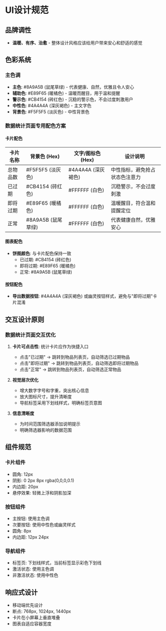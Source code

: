 # UI设计规范

## 品牌调性
- **温暖、有序、治愈** - 整体设计风格应该给用户带来安心和舒适的感觉

## 色彩系统

### 主色调
- **主色**: #8A9A5B (鼠尾草绿) - 代表健康、自然，优雅且令人安心
- **辅助色**: #E89F65 (暖橘色) - 温暖而醒目，用于温和提醒
- **警示色**: #CB4154 (砖红色) - 沉稳的警示色，不会过度刺激用户
- **中性色**: #4A4A4A (深灰褐色) - 主文字色
- **背景色**: #F5F5F5 (淡灰色) - 中性背景色

### 数据统计页面专用配色方案

#### 卡片配色
| 卡片名称 | 背景色 (Hex) | 文字/图标色 (Hex) | 设计说明 |
|---------|-------------|------------------|----------|
| 总物品数 | #F5F5F5 (淡灰色) | #4A4A4A (深灰褐色) | 中性指标，避免抢占状态色注意力 |
| 已过期 | #CB4154 (砖红色) | #FFFFFF (白色) | 沉稳警示，不会过度刺激 |
| 即将过期 | #E89F65 (暖橘色) | #FFFFFF (白色) | 温暖醒目，符合温和提醒定位 |
| 正常 | #8A9A5B (鼠尾草绿) | #FFFFFF (白色) | 代表健康自然，优雅安心 |

#### 图表配色
- **饼图颜色**: 与卡片配色保持一致
  - 已过期: #CB4154 (砖红色)
  - 即将过期: #E89F65 (暖橘色)  
  - 正常: #8A9A5B (鼠尾草绿)

#### 按钮配色
- **导出数据按钮**: #4A4A4A (深灰褐色) 或幽灵按钮样式，避免与"即将过期"卡片混淆

## 交互设计原则

### 数据统计页面交互优化
1. **卡片可点击性**: 统计卡片应作为快捷入口
   - 点击"已过期" → 跳转到物品列表页，自动筛选已过期物品
   - 点击"即将过期" → 跳转到物品列表页，自动筛选即将过期物品
   - 点击"正常" → 跳转到物品列表页，自动筛选正常物品

2. **视觉层次优化**
   - 增大数字字号和字重，突出核心信息
   - 放大图标尺寸，提升清晰度
   - 导航标签采用下划线样式，明确标签页意图

3. **信息清晰度**
   - 为时间范围筛选器添加说明提示
   - 明确筛选器影响的数据范围

## 组件规范

### 卡片组件
- 圆角: 12px
- 阴影: 0 2px 8px rgba(0,0,0,0.1)
- 内边距: 20px
- 悬停效果: 轻微上浮和阴影加深

### 按钮组件
- 主按钮: 使用主色调
- 次要按钮: 使用中性色或幽灵样式
- 圆角: 8px
- 内边距: 12px 24px

### 导航组件
- 标签页: 下划线样式，当前标签显示彩色下划线
- 激活状态: 使用主色调
- 非激活状态: 使用中性色

## 响应式设计
- 移动端优先设计
- 断点: 768px, 1024px, 1440px
- 卡片在小屏幕上垂直堆叠
- 图表自适应容器宽度 